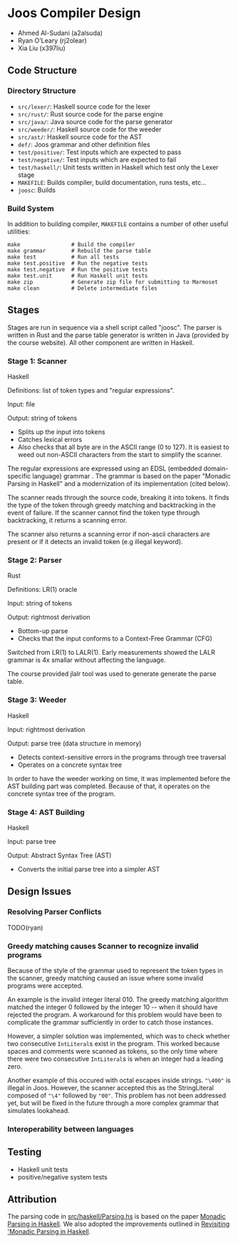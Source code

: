 # Joos Compiler Design

* Ahmed Al-Sudani (a2alsuda)
* Ryan O'Leary (rj2olear)
* Xia Liu (x397liu)

## Code Structure

### Directory Structure

* `src/lexer/`: Haskell source code for the lexer
* `src/rust/`: Rust source code for the parse engine
* `src/java/`: Java source code for the parse generator
* `src/weeder/`: Haskell source code for the weeder
* `src/ast/`: Haskell source code for the AST
* `def/`: Joos grammar and other definition files
* `test/positive/`: Test inputs which are expected to pass
* `test/negative/`: Test inputs which are expected to fail
* `test/haskell/`: Unit tests written in Haskell which test only the Lexer stage
* `MAKEFILE`: Builds compiler, build documentation, runs tests, etc...
* `joosc`: Builds

### Build System

In addition to building compiler, `MAKEFILE` contains a number of other useful
utilities:

    make                # Build the compiler
    make grammar        # Rebuild the parse table
    make test           # Run all tests
    make test.positive  # Run the negative tests
    make test.negative  # Run the positive tests
    make test.unit      # Run Haskell unit tests
    make zip            # Generate zip file for submitting to Marmoset
    make clean          # Delete intermediate files

## Stages

Stages are run in sequence via a shell script called "joosc". The parser is
written in Rust and the parse table generator is written in Java (provided by
the course website). All other component are written in Haskell.

### Stage 1: Scanner

Haskell

Definitions: list of token types and "regular expressions".

Input: file

Output: string of tokens

* Splits up the input into tokens
* Catches lexical errors
* Also checks that all byte are in the ASCII range (0 to 127). It is easiest to
  weed out non-ASCII characters from the start to simplify the
  scanner.

The regular expressions are expressed using an EDSL (embedded
domain-specific language) grammar . The grammar is based on the paper
"Monadic Parsing in Haskell" and a modernization of its implementation
(cited below).

The scanner reads through the source code, breaking it into tokens. It
finds the type of the token through greedy matching and backtracking
in the event of failure. If the scanner cannot find the token type
through backtracking, it returns a scanning error.

The scanner also returns a scanning error if non-ascii characters are
present or if it detects an invalid token (e.g illegal keyword).

### Stage 2: Parser

Rust

Definitions: LR(1) oracle

Input: string of tokens

Output: rightmost derivation

* Bottom-up parse
* Checks that the input conforms to a Context-Free Grammar (CFG)

Switched from LR(1) to LALR(1). Early measurements showed the LALR grammar is
4x smallar without affecting the language.

The course provided jlalr tool was used to generate generate the parse table.

### Stage 3: Weeder

Haskell

Input: rightmost derivation

Output: parse tree (data structure in memory)

* Detects context-sensitive errors in the programs through tree traversal
* Operates on a concrete syntax tree

In order to have the weeder working on time, it was implemented before
the AST building part was completed. Because of that, it operates on
the concrete syntax tree of the program.

### Stage 4: AST Building

Haskell

Input: parse tree

Output: Abstract Syntax Tree (AST)

* Converts the initial parse tree into a simpler AST

## Design Issues

### Resolving Parser Conflicts

TODO(ryan)

### Greedy matching causes Scanner to recognize invalid programs

Because of the style of the grammar used to represent the token types
in the scanner, greedy matching caused an issue where some invalid
programs were accepted.

An example is the invalid integer literal 010. The greedy matching
algorithm matched the integer 0 followed by the integer 10 -- when it
should have rejected the program. A workaround for this problem would
have been to complicate the grammar sufficiently in order to catch
those instances.

However, a simpler solution was implemented, which
was to check whether two consecutive `IntLiteral`s exist in the
program. This worked because spaces and comments were scanned as
tokens, so the only time where there were two consecutive
`IntLiteral`s is when an integer had a leading zero.

Another example of this occured with octal escapes inside
strings. `"\400"` is illegal in Joos. However, the scanner accepted
this as the StringLiteral composed of `"\4"` followed by `"00"`. This
problem has not been addressed yet, but will be fixed in the future
through a more complex grammar that simulates lookahead.

### Interoperability between languages

<!-- This might be too trivial to add here -->

## Testing

* Haskell unit tests
* positive/negative system tests

## Attribution

The parsing code in [src/haskell/Parsing.hs](src/haskell/Parsing.hs) is based on
the paper
[Monadic Parsing in Haskell](http://www.cs.nott.ac.uk/~pszgmh/pearl.pdf). We
also adopted the improvements outlined in
[Revisiting 'Monadic Parsing in Haskell](http://vaibhavsagar.com/blog/2018/02/04/revisiting-monadic-parsing-haskell/).
